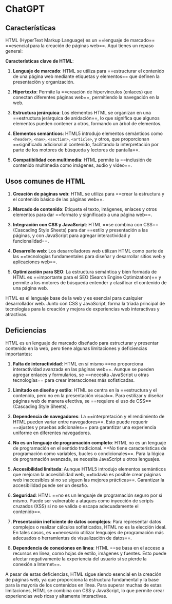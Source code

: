 # ChatGPT
## Características
HTML (HyperText Markup Language) es un ==lenguaje de marcado== ==esencial para la creación de páginas web==. Aquí tienes un repaso general:

**Características clave de HTML**:
1. **Lenguaje de marcado**: HTML se utiliza para ==estructurar el contenido de una página web mediante etiquetas y elementos== que definen la presentación y organización.

2. **Hipertexto**: Permite la ==creación de hipervínculos (enlaces) que conectan diferentes páginas web==, permitiendo la navegación en la web.

3. **Estructura jerárquica**: Los elementos HTML se organizan en una ==estructura jerárquica de anidación==, lo que significa que algunos elementos pueden contener a otros, formando un árbol de elementos.

4. **Elementos semánticos**: HTML5 introdujo elementos semánticos como `<header>`, `<nav>`, `<section>`, `<article>`, y otros, que proporcionan ==significado adicional al contenido, facilitando la interpretación por parte de los motores de búsqueda y lectores de pantalla==.

5. **Compatibilidad con multimedia**: HTML permite la ==inclusión de contenido multimedia como imágenes, audio y video==.

## Usos comunes de HTML
1. **Creación de páginas web**: HTML se utiliza para ==crear la estructura y el contenido básico de las páginas web==.

2. **Marcado de contenido**: Etiqueta el texto, imágenes, enlaces y otros elementos para dar ==formato y significado a una página web==.

3. **Integración con CSS y JavaScript**: HTML ==se combina con CSS== (Cascading Style Sheets) para dar ==estilo y presentación a las páginas, y con JavaScript para agregar interactividad y funcionalidad==.

4. **Desarrollo web**: Los desarrolladores web utilizan HTML como parte de las ==tecnologías fundamentales para diseñar y desarrollar sitios web y aplicaciones web==.

5. **Optimización para SEO**: La estructura semántica y bien formada de HTML es ==importante para el SEO (Search Engine Optimization)== y permite a los motores de búsqueda entender y clasificar el contenido de una página web.

HTML es el lenguaje base de la web y es esencial para cualquier desarrollador web. Junto con CSS y JavaScript, forma la tríada principal de tecnologías para la creación y mejora de experiencias web interactivas y atractivas.
## Deficiencias
HTML es un lenguaje de marcado diseñado para estructurar y presentar contenido en la web, pero tiene algunas limitaciones y deficiencias importantes:

1. **Falta de interactividad**: HTML en sí mismo ==no proporciona interactividad avanzada en las páginas web==. Aunque se pueden agregar enlaces y formularios, se ==necesita JavaScript u otras tecnologías== para crear interacciones más sofisticadas.

2. **Limitado en diseño y estilo**: HTML se centra en la ==estructura y el contenido, pero no en la presentación visual==. Para estilizar y diseñar páginas web de manera efectiva, se ==requiere el uso de CSS== (Cascading Style Sheets).

3. **Dependencia de navegadores**: La ==interpretación y el rendimiento de HTML pueden variar entre navegadores==. Esto puede requerir ==ajustes y pruebas adicionales== para garantizar una experiencia uniforme en diferentes navegadores.

4. **No es un lenguaje de programación completo**: HTML no es un lenguaje de programación en el sentido tradicional. ==No tiene características de programación como variables, bucles o condicionales==. Para la lógica de programación avanzada, se necesita JavaScript u otros lenguajes.

5. **Accesibilidad limitada**: Aunque HTML5 introdujo elementos semánticos que mejoran la accesibilidad web, ==todavía es posible crear páginas web inaccesibles si no se siguen las mejores prácticas==. Garantizar la accesibilidad puede ser un desafío.

6. **Seguridad**: HTML ==no es un lenguaje de programación seguro por sí mismo. Puede ser vulnerable a ataques como inyección de scripts cruzados (XSS) si no se valida o escapa adecuadamente el contenido==.

7. **Presentación ineficiente de datos complejos**: Para representar datos complejos o realizar cálculos sofisticados, HTML no es la elección ideal. En tales casos, es ==necesario utilizar lenguajes de programación más adecuados o herramientas de visualización de datos==.

8. **Dependencia de conexiones en línea**: HTML ==se basa en el acceso a recursos en línea, como hojas de estilo, imágenes y fuentes. Esto puede afectar negativamente la experiencia del usuario si se pierde la conexión a Internet==.

A pesar de estas deficiencias, HTML sigue siendo esencial en la creación de páginas web, ya que proporciona la estructura fundamental y la base para la mayoría de los contenidos en línea. Para superar muchas de estas limitaciones, HTML se combina con CSS y JavaScript, lo que permite crear experiencias web ricas y altamente interactivas.